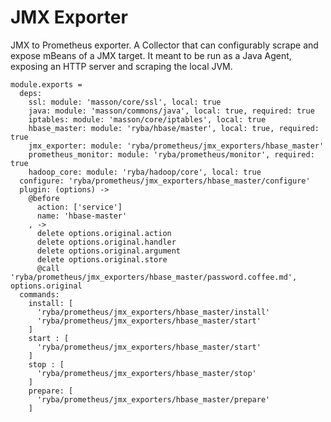 
# JMX Exporter

JMX to Prometheus exporter.
A Collector that can configurably scrape and expose mBeans of a JMX target. 
It meant to be run as a Java Agent, exposing an HTTP server and scraping the local JVM.

    module.exports =
      deps:
        ssl: module: 'masson/core/ssl', local: true
        java: module: 'masson/commons/java', local: true, required: true
        iptables: module: 'masson/core/iptables', local: true
        hbase_master: module: 'ryba/hbase/master', local: true, required: true
        jmx_exporter: module: 'ryba/prometheus/jmx_exporters/hbase_master'
        prometheus_monitor: module: 'ryba/prometheus/monitor', required: true
        hadoop_core: module: 'ryba/hadoop/core', local: true
      configure: 'ryba/prometheus/jmx_exporters/hbase_master/configure'
      plugin: (options) ->
        @before
          action: ['service']
          name: 'hbase-master'
        , ->
          delete options.original.action
          delete options.original.handler
          delete options.original.argument
          delete options.original.store
          @call 'ryba/prometheus/jmx_exporters/hbase_master/password.coffee.md', options.original
      commands:
        install: [
          'ryba/prometheus/jmx_exporters/hbase_master/install'
          'ryba/prometheus/jmx_exporters/hbase_master/start'
        ]
        start : [
          'ryba/prometheus/jmx_exporters/hbase_master/start'
        ]
        stop : [
          'ryba/prometheus/jmx_exporters/hbase_master/stop'
        ]
        prepare: [
          'ryba/prometheus/jmx_exporters/hbase_master/prepare'
        ]
